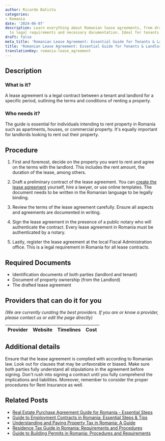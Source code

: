```yaml
---
author: Ricardo Batista
categories:
- Romania
date: '2024-06-07'
description: Learn everything about Romanian lease agreements, from drafting and signing
  to legal requirements and necessary documentation. Ideal for tenants and landlords.
draft: false
meta_title: 'Romanian Lease Agreement: Essential Guide for Tenants & Landlords'
title: 'Romanian Lease Agreement: Essential Guide for Tenants & Landlords'
translationKey: romania-lease_agreement
---
```


## Description
### What is it?
A lease agreement is a legal contract between a tenant and landlord for a specific period, outlining the terms and conditions of renting a property. 

### Who needs it?
The guide is essential for individuals intending to rent property in Romania such as apartments, houses, or commercial property. It's equally important for landlords looking to rent out their property.

## Procedure

1. First and foremost, decide on the property you want to rent and agree on the terms with the landlord. This includes the rent amount, the duration of the lease, among others.

2. Draft a preliminary contract of the lease agreement. You can [create the lease agreement](https://www.avocatnet.ro/articol/42059/Contractul-de-inchiriere-model-si-informatii-esentiale.html) yourself, hire a lawyer, or use online templates. The document needs to be written in the Romanian language to be legally binding.

3. Review the terms of the lease agreement carefully. Ensure all aspects and agreements are documented in writing.

4. Sign the lease agreement in the presence of a public notary who will authenticate the contract. Every lease agreement in Romania must be authenticated by a notary.

5. Lastly, register the lease agreement at the local Fiscal Administration office. This is a legal requirement in Romania for all lease contracts.

## Required Documents

- Identification documents of both parties (landlord and tenant)
- Document of property ownership (from the Landlord)
- The drafted lease agreement 

## Providers that can do it for you
_(We are currently curating the best providers. If you are or know a provider, please contact us or edit the page directly)_

| Provider        |     Website     |     Timelines    |       Cost      |
| --------------- | --------------- |  :-------------: | :-------------: |

## Additional details

Ensure that the lease agreement is complied with according to Romanian law. Look out for clauses that may be unfavorable or biased. Make sure both parties fully understand all stipulations in the agreement before signing. Don't rush into signing a contract until you fully comprehend the implications and liabilities.
Moreover, remember to consider the proper procedures for Rent Insurance as well.


## Related Posts

- [Real Estate Purchase Agreement Guide for Romania - Essential Steps](https://tramitit.com/guides/romania/real_estate_purchase_agreement/)
- [Guide to Employment Contracts in Romania: Essential Steps & Tips](https://tramitit.com/guides/romania/employment_contract/)
- [Understanding and Paying Property Tax in Romania: A Guide](https://tramitit.com/guides/romania/property_tax/)
- [Residence Tax Guide in Romania: Requirements and Procedures](https://tramitit.com/guides/romania/residence_tax/)
- [Guide to Building Permits in Romania: Procedures and Requirements](https://tramitit.com/guides/romania/building_permit/)